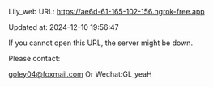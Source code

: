Lily_web URL: https://ae6d-61-165-102-156.ngrok-free.app

Updated at: 2024-12-10 19:56:47

If you cannot open this URL, the server might be down.

Please contact: 

goley04@foxmail.com Or Wechat:GL_yeaH